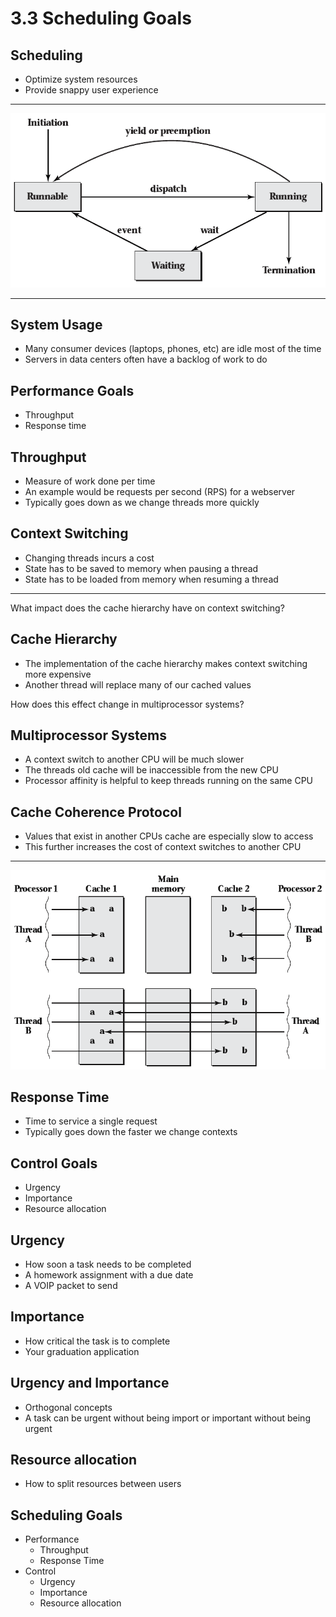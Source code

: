3.3 Scheduling Goals
====================

Scheduling
----------

- Optimize system resources
- Provide snappy user experience

---

![Thread states](media/3-3.png)

---

System Usage
------------

- Many consumer devices (laptops, phones, etc) are idle most of the time
- Servers in data centers often have a backlog of work to do

Performance Goals
-----------------

- Throughput
- Response time

Throughput
----------

- Measure of work done per time
- An example would be requests per second (RPS) for a webserver
- Typically goes down as we change threads more quickly

Context Switching
-----------------

- Changing threads incurs a cost
- State has to be saved to memory when pausing a thread
- State has to be loaded from memory when resuming a thread

---

What impact does the cache hierarchy have on context switching?

Cache Hierarchy
---------------

- The implementation of the cache hierarchy makes context switching more expensive
- Another thread will replace many of our cached values

How does this effect change in multiprocessor systems?

Multiprocessor Systems
----------------------

- A context switch to another CPU will be much slower
- The threads old cache will be inaccessible from the new CPU
- Processor affinity is helpful to keep threads running on the same CPU

Cache Coherence Protocol
------------------------

- Values that exist in another CPUs cache are especially slow to access
- This further increases the cost of context switches to another CPU

---

![Cache locality](media/3-5.png)

Response Time
-------------

- Time to service a single request
- Typically goes down the faster we change contexts

Control Goals
-------------

- Urgency
- Importance
- Resource allocation

Urgency
-------

- How soon a task needs to be completed
- A homework assignment with a due date
- A VOIP packet to send

Importance
----------

- How critical the task is to complete
- Your graduation application

Urgency and Importance
----------------------

- Orthogonal concepts
- A task can be urgent without being import or important without being urgent

Resource allocation
-------------------

- How to split resources between users

Scheduling Goals
----------------

- Performance
  - Throughput
  - Response Time
- Control
  - Urgency
  - Importance
  - Resource allocation
